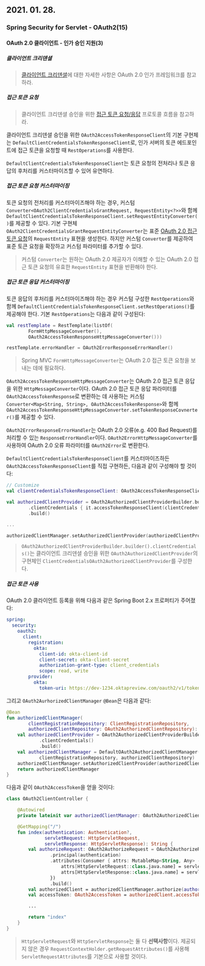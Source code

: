 ## 2021. 01. 28.

### Spring Security for Servlet - OAuth2(15)

#### OAuth 2.0 클라이언트 - 인가 승인 지원(3)

##### 클라이언트 크리덴셜

> [클라이언트 크리덴셜][rfc6749-section1.3.4]에 대한 자세한 사항은 OAuth 2.0 인가 프레임워크를 참고하라.

##### 접근 토큰 요청

> 클라이언트 크리덴셜 승인을 위한 [접근 토큰 요청/응답][rfc6749-section4.4.2] 프로토콜 흐름을 참고하라.

클라이언트 크리덴셜 승인을 위한 `OAuth2AccessTokenResponseClient`의 기본 구현체는 `DefaultClientCredentialsTokenResponseClient`로, 인가 서버의 토큰 에드포인트에 접근 토큰을 요청할 때 `RestOperations`를 사용한다.

`DefaultClientCredentialsTokenResponseClient`는 토큰 요청의 전처리나 토큰 응답의 후처리를 커스터마이즈할 수 있어 유연하다.

##### 접근 토큰 요청 커스터마이징

토큰 요청의 전처리를 커스터마이즈해야 하는 경우, 커스텀 `Converter<OAuth2ClientCredentialsGrantRequest, RequestEntity<?>>`와 함께 `DefaultClientCredentialsTokenResponseClient.setRequestEntityConverter()`를 제공할 수 있다. 기본 구현체 `OAuth2ClientCredentialsGrantRequestEntityConverter`는 표준 [OAuth 2.0 접근 토큰 요청][rfc6749-section4.4.2]의 `RequestEntity` 표현을 생성한다. 하지만 커스텀 `Converter`를 제공하여 표준 토큰 요청을 확장하고 커스텀 파라미터를 추가할 수 있다.

> 커스텀 `Converter`는 원하는 OAuth 2.0 제공자가 이해할 수 있는 OAuth 2.0 접근 토큰 요청의 유효한 `RequestEntity` 표현을 반환해야 한다.

##### 접근 토큰 응답 커스터마이징

토큰 응답의 후처리를 커스터마이즈해야 하는 경우 커스텀 구성한 `RestOperations`와 함께 `DefaultClientCredentialsTokenResponseClient.setRestOperations()`를 제공해야 한다. 기본 `RestOperations`는 다음과 같이 구성된다:

```kotlin
val restTemplate = RestTemplate(listOf(
        FormHttpMessageConverter(),
        OAuth2AccessTokenResponseHttpMessageConverter()))

restTemplate.errorHandler = OAuth2ErrorResponseErrorHandler()
```

> Spring MVC `FormHttpMessageConverter`는 OAuth 2.0 접근 토큰 요청을 보내는 데에 필요하다.

`OAuth2AccessTokenResponseHttpMessageConverter`는 OAuth 2.0 접근 토큰 응답을 위한 `HttpMessageConverter`이다. OAuth 2.0 접근 토큰 응답 파라미터를 `OAuth2AccessTokenResponse`로 변환하는 데 사용하는 커스텀 `Converter<Map<String, String>, OAuth2AccessTokenResponse>`와 함께 `OAuth2AccessTokenResponseHttpMessageConverter.setTokenResponseCovnerter()`를 제공할 수 있다.

`OAuth2ErrorResponseErrorHandler`는 OAuth 2.0 오류(e.g. 400 Bad Request)를 처리할 수 있는 `ResponseErrorHandler`이다. `OAuth2ErrorHttpMessageConverter`를 사용하여 OAuth 2.0 오류 파라미터를 `OAuth2Error`로 변환한다.

`DefaultClientCredentialsTokenResponseClient`를 커스터마이즈하든 `OAuth2AccessTokenResponseClient`를 직접 구현하든, 다음과 같이 구성해야 할 것이다:

```kotlin
// Customize
val clientCredentialsTokenResponseClient: OAuth2AccessTokenResponseClient<OAuth2ClientCredentialsGrantRequest> = ...

val authorizedClientProvider = OAuth2AuthorizedClientProviderBuilder.builder()
        .clientCredentials { it.accessTokenResponseClient(clientCredentialsTokenResponseClient) }
        .build()

...

authorizedClientManager.setAuthorizedClientProvider(authorizedClientProvider)
```

> `OAuth2AuthorizedClientProviderBuilder.builder().clientCredentials()`는 클라이언트 크리덴셜 승인을 위한 `OAuth2AuthorizedClientProvider`의 구현체인 `ClientCredentialsOAuth2AuthorizedClientProvider`를 구성한다.

##### 접근 토큰 사용

OAuth 2.0 클라이언트 등록을 위해 다음과 같은 Spring Boot 2.x 프로퍼티가 주어졌다:

```yaml
spring:
  security:
    oauth2:
      client:
        registration:
          okta:
            client-id: okta-client-id
            client-secret: okta-client-secret
            authorization-grant-type: client_credentials
            scope: read, write
        provider:
          okta:
            token-uri: https://dev-1234.oktapreview.com/oauth2/v1/token
```

그리고 `OAuth2AurhorizedClientManager` `@Bean`은 다음과 같다:

```kotlin
@Bean
fun authorizedClientManager(
        clientRegistrationRepository: ClientRegistrationRepository,
        authorizedClientRepository: OAuth2AuthorizedClientRepository): OAuth2AuthorizedClientManager {
    val authorizedClientProvider = OAuth2AuthorizedClientProviderBuilder.builder()
            .clientCredentials()
            .build()
    val authorizedClientManager = DefaultOAuth2AuthorizedClientManager(
            clientRegistrationRepository, authorizedClientRepository)
    authorizedClientManager.setAuthorizedClientProvider(authorizedClientProvider)
    return authorizedClientManager
}
```

다음과 같이 `OAuth2AccessToken`을 얻을 것이다:

```kotlin
class OAuth2ClientController {

    @Autowired
    private lateinit var authorizedClientManager: OAuth2AuthorizedClientManager

    @GetMapping("/")
    fun index(authentication: Authentication?,
              servletRequest: HttpServletRequest,
              servletResponse: HttpServletResponse): String {
        val authorizeRequest: OAuth2AuthorizeRequest = OAuth2AuthorizeRequest.withClientRegistrationId("okta")
                .principal(authentication)
                .attributes(Consumer { attrs: MutableMap<String, Any> ->
                    attrs[HttpServletRequest::class.java.name] = servletRequest
                    attrs[HttpServletResponse::class.java.name] = servletResponse
                })
                .build()
        val authorizedClient = authorizedClientManager.authorize(authorizeRequest)
        val accessToken: OAuth2AccessToken = authorizedClient.accessToken

        ...

        return "index"
    }
}
```

> `HttpServletRequest`와 `HttpServletResponse`는 둘 다 **선택사항**이다. 제공되지 않은 경우 `RequestContextHolder.getRequestAttributes()`를 사용해 `ServletRequestAttributes`를 기본으로 사용할 것이다.



[rfc6749-section1.3.4]: https://tools.ietf.org/html/rfc6749#section-1.3.4
[rfc6749-section4.4.2]: https://tools.ietf.org/html/rfc6749#section-4.4.2
